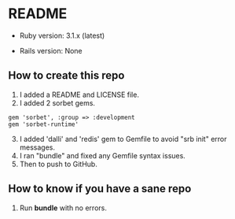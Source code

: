# README

* Ruby version: 3.1.x (latest)

* Rails version: None

## How to create this repo

 1. I added a README and LICENSE file.
 2. I added 2 sorbet gems. 
```
gem 'sorbet', :group => :development
gem 'sorbet-runtime'
```
 3. I added 'dalli' and 'redis' gem to Gemfile to avoid "srb init" error messages. 
 4. I ran "bundle" and fixed any Gemfile syntax issues.
 5. Then to push to GitHub.

## How to know if you have a sane repo

 1. Run **bundle** with no errors.
